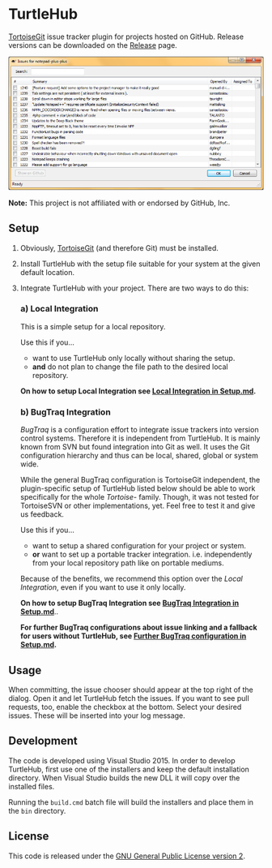 # TurtleHub
[TortoiseGit](https://tortoisegit.org/) issue tracker plugin for projects hosted on GitHub. Release versions can be 
downloaded on the [Release](../../releases) page.

![TH-issue-overview](/docs/img/TH-issue-overview.png  "Example of TurtleHub's issue picker.")

**Note:** This project is not affiliated with or endorsed by GitHub, Inc.

## Setup
1. Obviously, [TortoiseGit](https://tortoisegit.org/) (and therefore Git) must be installed. 
1. Install TurtleHub with the setup file suitable for your system at the given default location.
1. Integrate TurtleHub with your project. There are two ways to do this:
    ### a) Local Integration
    This is a simple setup for a local repository.

    Use this if you...
    * want to use TurtleHub only locally without sharing the setup.
    * **and** do not plan to change the file path to the desired local repository.
    
    **On how to setup Local Integration see [Local Integration in Setup.md](./docs/Setup.md#a-local-integration-1).**

    ### b) BugTraq Integration
    *BugTraq* is a configuration effort to integrate issue trackers into version control systems. Therefore it is 
    independent from TurtleHub. It is mainly known from SVN but found integration into Git as well. It uses the Git 
    configuration hierarchy and thus can be local, shared, global or system wide. 

    While the general BugTraq configuration is TortoiseGit independent, the plugin-specific setup of TurtleHub 
    listed below should be able to work specifically for the whole *Tortoise-* family. Though, it was not tested for 
    TortoiseSVN or other implementations, yet. Feel free to test it and give us feedback.

    Use this if you...
    * want to setup a shared configuration for your project or system.
    * **or** want to set up a portable tracker integration. i.e. independently from your local repository path like on 
    portable mediums.
    
    Because of the benefits, we recommend this option over the *Local Integration*, even if you want to use it only 
    locally.

    **On how to setup BugTraq Integration see 
    [BugTraq Integration in Setup.md](./docs/Setup.md#b-bugtraq-integration-1)**..
    
    **For further BugTraq configurations about issue linking and a fallback for users without TurtleHub, see 
    [Further BugTraq configuration in Setup.md](#further-bugtraq-configuration).**

## Usage
When committing, the issue chooser should appear at the top right of the dialog. Open it and let TurtleHub fetch the 
issues. If you want to see pull requests, too, enable the checkbox at the bottom.
Select your desired issues. These will be inserted into your log message.

## Development
The code is developed using Visual Studio 2015. In order to develop TurtleHub, first use one of the installers and 
keep the default installation directory. When Visual Studio builds the new DLL it will copy over the installed files.

Running the `build.cmd` batch file will build the installers and place them in the `bin` directory.

## License
This code is released under the [GNU General Public License version 2](http://www.gnu.org/licenses/gpl-2.0.txt).
